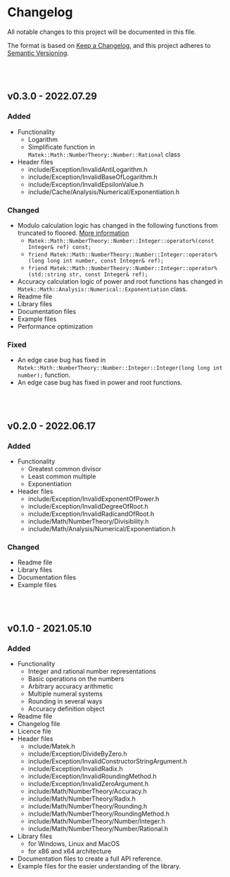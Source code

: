 # Changelog

All notable changes to this project will be documented in this file.

The format is based on [Keep a Changelog](https://keepachangelog.com/en/1.0.0/),
and this project adheres to [Semantic Versioning](https://semver.org/spec/v2.0.0.html).



<br/><br/>

## v0.3.0 - 2022.07.29

### Added
- Functionality
	- Logarithm
	- Simplificate function in `Matek::Math::NumberTheory::Number::Rational` class
- Header files
	- include/Exception/InvalidAntiLogarithm.h
	- include/Exception/InvalidBaseOfLogarithm.h
	- include/Exception/InvalidEpsilonValue.h
	- include/Cache/Analysis/Numerical/Exponentiation.h

### Changed
- Modulo calculation logic has changed in the following functions from truncated to floored. [More information](https://en.wikipedia.org/wiki/Modulo_operation)
	- `Matek::Math::NumberTheory::Number::Integer::operator%(const Integer& ref) const;`
	- `friend Matek::Math::NumberTheory::Number::Integer::operator%(long long int number, const Integer& ref);`
	- `friend Matek::Math::NumberTheory::Number::Integer::operator%(std::string str, const Integer& ref);`
- Accuracy calculation logic of power and root functions has changed in `Matek::Math::Analysis::Numerical::Exponentiation` class.
- Readme file
- Library files
- Documentation files
- Example files
- Performance optimization

### Fixed
- An edge case bug has fixed in `Matek::Math::NumberTheory::Number::Integer::Integer(long long int number);` function.
- An edge case bug has fixed in power and root functions.



<br/><br/>

## v0.2.0 - 2022.06.17

### Added
- Functionality
	- Greatest common divisor
	- Least common multiple
	- Exponentiation
- Header files
	- include/Exception/InvalidExponentOfPower.h
	- include/Exception/InvalidDegreeOfRoot.h
	- include/Exception/InvalidRadicandOfRoot.h
	- include/Math/NumberTheory/Divisibility.h
	- include/Math/Analysis/Numerical/Exponentiation.h

### Changed
- Readme file
- Library files
- Documentation files
- Example files



<br/><br/>

## v0.1.0 - 2021.05.10

### Added
- Functionality
	- Integer and rational number representations
	- Basic operations on the numbers
	- Arbitrary accuracy arithmetic
	- Multiple numeral systems
	- Rounding in several ways
	- Accuracy definition object
- Readme file
- Changelog file
- Licence file
- Header files
	- include/Matek.h
	- include/Exception/DivideByZero.h
	- include/Exception/InvalidConstructorStringArgument.h
	- include/Exception/InvalidRadix.h
	- include/Exception/InvalidRoundingMethod.h
	- include/Exception/InvalidZeroArgument.h
	- include/Math/NumberTheory/Accuracy.h
	- include/Math/NumberTheory/Radix.h
	- include/Math/NumberTheory/Rounding.h
	- include/Math/NumberTheory/RoundingMethod.h
	- include/Math/NumberTheory/Number/Integer.h
	- include/Math/NumberTheory/Number/Rational.h
- Library files
	- for Windows, Linux and MacOS
	- for x86 and x64 architecture
- Documentation files to create a full API reference.
- Example files for the easier understanding of the library.